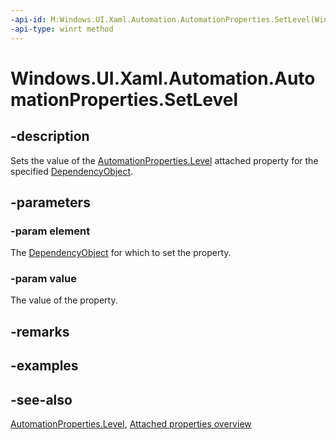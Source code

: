 ```yaml
---
-api-id: M:Windows.UI.Xaml.Automation.AutomationProperties.SetLevel(Windows.UI.Xaml.DependencyObject,System.Int32)
-api-type: winrt method
---
```


<!-- Method syntax
public void SetLevel(Windows.UI.Xaml.DependencyObject element, System.Int32 value)
-->

# Windows.UI.Xaml.Automation.AutomationProperties.SetLevel

## -description
Sets the value of the [AutomationProperties.Level](automationproperties_level.md) attached property for the specified [DependencyObject](../windows.ui.xaml/dependencyobject.md).



## -parameters
### -param element
The [DependencyObject](../windows.ui.xaml/dependencyobject.md) for which to set the property.

### -param value
The value of the property.

## -remarks

## -examples

## -see-also

[AutomationProperties.Level](automationproperties_level.md), [Attached properties overview](/windows/uwp/xaml-platform/attached-properties-overview)
